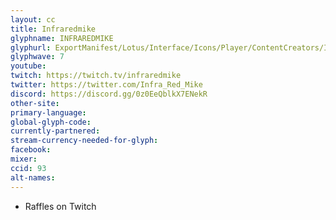 ```yaml
---
layout: cc
title: Infraredmike
glyphname: INFRAREDMIKE
glyphurl: ExportManifest/Lotus/Interface/Icons/Player/ContentCreators/InfraredMike.png
glyphwave: 7
youtube:
twitch: https://twitch.tv/infraredmike
twitter: https://twitter.com/Infra_Red_Mike
discord: https://discord.gg/0z0EeQblkX7ENekR
other-site:
primary-language:
global-glyph-code:
currently-partnered:
stream-currency-needed-for-glyph:
facebook:
mixer:
ccid: 93
alt-names:
---
```

* Raffles on Twitch
